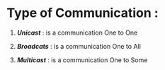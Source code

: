 # Type of Communication :
1. ***Unicast*** : is a communication One to One 

2. ***Broadcats*** : is a communication One to All 

3. ***Multicast*** : is a communication One to Some 




